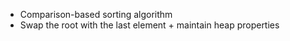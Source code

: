 * Comparison-based sorting algorithm
* Swap the root with the last element + maintain heap properties
